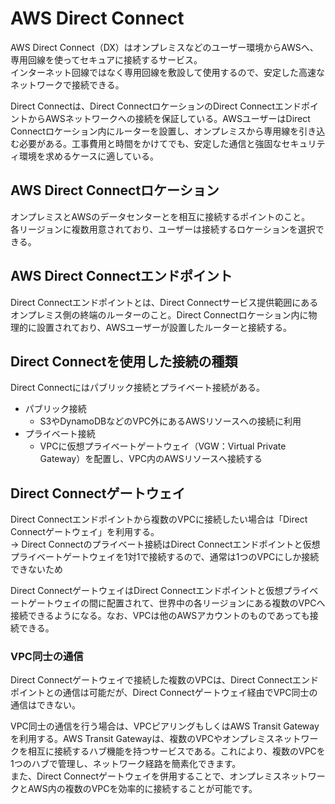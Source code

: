 # AWS Direct Connect
AWS Direct Connect（DX）はオンプレミスなどのユーザー環境からAWSへ、専用回線を使ってセキュアに接続するサービス。  
インターネット回線ではなく専用回線を敷設して使用するので、安定した高速なネットワークで接続できる。

Direct Connectは、Direct ConnectロケーションのDirect ConnectエンドポイントからAWSネットワークへの接続を保証している。AWSユーザーはDirect Connectロケーション内にルーターを設置し、オンプレミスから専用線を引き込む必要がある。工事費用と時間をかけてでも、安定した通信と強固なセキュリティ環境を求めるケースに適している。

## AWS Direct Connectロケーション
オンプレミスとAWSのデータセンターとを相互に接続するポイントのこと。  
各リージョンに複数用意されており、ユーザーは接続するロケーションを選択できる。

## AWS Direct Connectエンドポイント
Direct Connectエンドポイントとは、Direct Connectサービス提供範囲にあるオンプレミス側の終端のルーターのこと。Direct Connectロケーション内に物理的に設置されており、AWSユーザーが設置したルーターと接続する。

## Direct Connectを使用した接続の種類
Direct Connectにはパブリック接続とプライベート接続がある。
* パブリック接続
  * S3やDynamoDBなどのVPC外にあるAWSリソースへの接続に利用
* プライベート接続
  * VPCに仮想プライベートゲートウェイ（VGW：Virtual Private Gateway）を配置し、VPC内のAWSリソースへ接続する

## Direct Connectゲートウェイ
Direct Connectエンドポイントから複数のVPCに接続したい場合は「Direct Connectゲートウェイ」を利用する。  
  → Direct Connectのプライベート接続はDirect Connectエンドポイントと仮想プライベートゲートウェイを1対1で接続するので、通常は1つのVPCにしか接続できないため

Direct ConnectゲートウェイはDirect Connectエンドポイントと仮想プライベートゲートウェイの間に配置されて、世界中の各リージョンにある複数のVPCへ接続できるようになる。なお、VPCは他のAWSアカウントのものであっても接続できる。

### VPC同士の通信
Direct Connectゲートウェイで接続した複数のVPCは、Direct Connectエンドポイントとの通信は可能だが、Direct Connectゲートウェイ経由でVPC同士の通信はできない。  

VPC同士の通信を行う場合は、VPCピアリングもしくはAWS Transit Gatewayを利用する。AWS Transit Gatewayは、複数のVPCやオンプレミスネットワークを相互に接続するハブ機能を持つサービスである。これにより、複数のVPCを1つのハブで管理し、ネットワーク経路を簡素化できます。  
また、Direct Connectゲートウェイを併用することで、オンプレミスネットワークとAWS内の複数のVPCを効率的に接続することが可能です。

